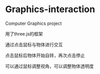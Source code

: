 # Graphics-interaction
Computer Graphics project

用了three.js的框架

通过点击鼠标与物体进行交互

点击鼠标后物体开始自转，再次点击停止

可以通过鼠标调整视角，可以调整物体透明度